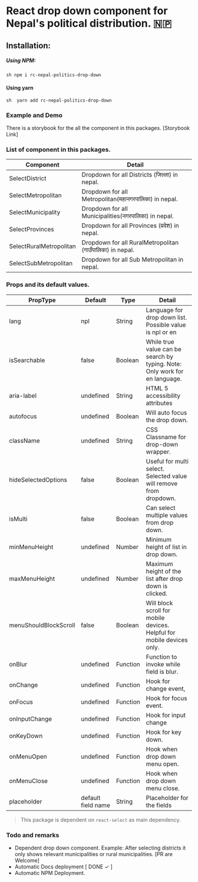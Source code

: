 # React drop down component for Nepal's political distribution. 🇳🇵 



## Installation:

##### Using NPM:
 ```sh npm i rc-nepal-politics-drop-down ```

 #### Using yarn
```sh  yarn add rc-nepal-politics-drop-down ```

### Example and Demo
There is a storybook for the all the component in this packages.
  [Storybook Link]

### List of component in this packages.
| Component |  Detail |
| ------ | ------ |
|SelectDistrict| Dropdown for all Districts (जिल्ला) in nepal. |
|SelectMetropolitan| Dropdown for all Metropolitan(महानगरपालिका) in nepal. |
|SelectMunicipality| Dropdown for all Municipalities(नगरपालिका) in nepal. |
|SelectProvinces| Dropdown for all Provinces (प्रदेश) in nepal. |
|SelectRuralMetropolitan| Dropdown for all RuralMetropolitan (गाउँपालिका) in nepal. |
|SelectSubMetropolitan| Dropdown for all Sub Metropolitan in nepal. |


### Props and its default values.

| PropType | Default | Type | Detail |
| ------ | --- | --- |------ |
| lang | npl | String |Language for drop down list. Possible value is npl or en |
| isSearchable | false | Boolean | While true value can be search by typing. Note: Only work for en language.|
| aria-label | undefined | String | HTML 5 accessibility attributes |
| autofocus |undefined | Boolean | Will auto focus the drop down. |
| className |undefined | String| CSS Classname for drop-down wrapper. |
| hideSelectedOptions | false | Boolean| Useful for multi select. Selected value will remove from dropdown. |
| isMulti | false |Boolean | Can select multiple values from drop down. |
| minMenuHeight | undefined |Number| Minimum height of list in drop down. |
| maxMenuHeight |undefined |Number| Maximum height of the list after drop down is clicked. |
| menuShouldBlockScroll | false |Boolean| Will block scroll for mobile devices. Helpful for mobile devices only. |
| onBlur |undefined |Function| Function to invoke while field is blur. |
| onChange |undefined |Function| Hook for change event, |
| onFocus | undefined |Function| Hook for focus event. |
| onInputChange |undefined |Function| Hook for input change |
| onKeyDown |undefined |Function| Hook for key down. |
| onMenuOpen |undefined |Function| Hook when drop down menu open. |
| onMenuClose |undefined |Function| Hook when drop down menu close.|
| placeholder |default field name|String| Placeholder for the fields |

> This package is dependent on ``` react-select ``` as main dependency.


### Todo and remarks

  * Dependent drop down component. Example: After selecting districts it only shows relevant   municipalities or rural municipalities. [PR are Welcome]
  * Automatic Docs deployment [ DONE ✓ ]
  * Automatic NPM Deployment.






